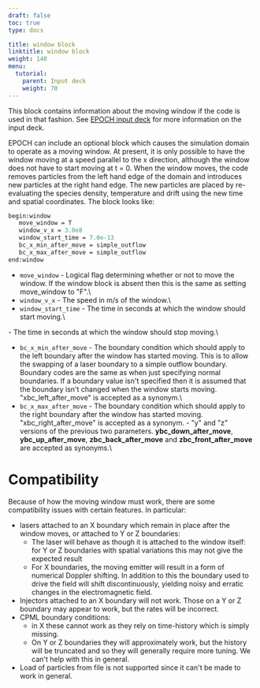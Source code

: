 ```yaml
---
draft: false
toc: true
type: docs

title: window block
linktitle: window block
weight: 140
menu:
  tutorial:
    parent: Input deck
    weight: 70
---
```


This block contains information about the moving window if the code is
used in that fashion. See [EPOCH input
deck][Input_deck] for more information on the input
deck.

EPOCH can include an optional block which causes the simulation domain
to operate as a moving window. At present, it is only possible to have
the window moving at a speed parallel to the x direction, although the
window does not have to start moving at t = 0. When the window moves,
the code removes particles from the left hand edge of the domain and
introduces new particles at the right hand edge. The new particles are
placed by re-evaluating the species density, temperature and drift using
the new time and spatial coordinates. The block looks like:

```perl
begin:window
   move_window = T
   window_v_x = 3.0e8
   window_start_time = 7.0e-13
   bc_x_min_after_move = simple_outflow
   bc_x_max_after_move = simple_outflow
end:window
```

-   `move_window` - Logical flag determining whether or not
    to move the window. If the window block is absent then this is the
    same as setting move_window to "F".\
-   `window_v_x` - The speed in m/s of the window.\
-   `window_start_time` - The time in seconds at which the
    window should start moving.\

\- The time in seconds at which the window should stop moving.\
- `bc_x_min_after_move` - The boundary condition which
should apply to the left boundary after the window has started moving.
This is to allow the swapping of a laser boundary to a simple outflow
boundary. Boundary codes are the same as when just specifying normal
boundaries. If a boundary value isn't specified then it is assumed that
the boundary isn't changed when the window starts moving.
"xbc_left_after_move" is accepted as a synonym.\
- `bc_x_max_after_move` - The boundary condition which
should apply to the right boundary after the window has started moving.
"xbc_right_after_move" is accepted as a synonym. - "y" and "z"
versions of the previous two parameters. **ybc_down_after_move**,
**ybc_up_after_move**, **zbc_back_after_move** and
**zbc_front_after_move** are accepted as synonyms.\

# Compatibility

Because of how the moving window must work, there are some compatibility
issues with certain features. In particular:

-   lasers attached to an X boundary which remain in place after the
    window moves, or attached to Y or Z boundaries:
    -   The laser will behave as though it is attached to the window
        itself: for Y or Z boundaries with spatial variations this may
        not give the expected result
    -   For X boundaries, the moving emitter will result in a form of
        numerical Doppler shifting. In addition to this the boundary
        used to drive the field will shift discontinuously, yielding
        noisy and erratic changes in the electromagnetic field.
-   Injectors attached to an X boundary will not work. Those on a Y or Z
    boundary may appear to work, but the rates will be incorrect.
-   CPML boundary conditions:
    -   in X these cannot work as they rely on time-history which is
        simply missing.
    -   On Y or Z boundaries they will approximately work, but the
        history will be truncated and so they will generally require
        more tuning. We can't help with this in general.
-   Load of particles from file is not supported since it can't be made
    to work in general.


<!-- ########################  Cross references  ######################## -->


[Acknowledging_EPOCH]: /tutorial/acknowledging_epoch
[Basic_examples]: /tutorial/basic_examples
[Basic_examples__focussing_a_gaussian_beam]: /tutorial/basic_examples/#focussing_a_gaussian_beam
[Binary_files]: /tutorial/binary_files
[Calculable_particle_properties]: /tutorial/calculable_particle_properties
[Compiler_Flags]: /tutorial/compiler_flags
[Compiling]: /tutorial/compiling
[FAQ]: /tutorial/faq
[FAQ__how_do_i_obtain_the_code]: /tutorial/faq/#how_do_i_obtain_the_code
[Input_deck]: /tutorial/input_deck
[Input_deck_adf]: /tutorial/input_deck_adf
[Input_deck_boundaries]: /tutorial/input_deck_boundaries
[Input_deck_boundaries__cpml_boundary_conditions]: /tutorial/input_deck_boundaries/#cpml_boundary_conditions
[Input_deck_boundaries__thermal_boundary_conditions]: /tutorial/input_deck_boundaries/#thermal_boundary_conditions
[Input_deck_collisions]: /tutorial/input_deck_collisions
[Input_deck_constant]: /tutorial/input_deck_constant
[Input_deck_control]: /tutorial/input_deck_control
[Input_deck_control__basics]: /tutorial/input_deck_control/#basics
[Input_deck_control__maxwell_solvers]: /tutorial/input_deck_control/#maxwell_solvers
[Input_deck_control__requesting_output_dumps_at_run_time]: /tutorial/input_deck_control/#requesting_output_dumps_at_run_time
[Input_deck_control__stencil_block]: /tutorial/input_deck_control/#stencil_block
[Input_deck_control__strided_current_filtering]: /tutorial/input_deck_control/#strided_current_filtering
[Input_deck_dist_fn]: /tutorial/input_deck_dist_fn
[Input_deck_fields]: /tutorial/input_deck_fields
[Input_deck_injector]: /tutorial/input_deck_injector
[Input_deck_injector__keys]: /tutorial/input_deck_injector/#keys
[Input_deck_laser]: /tutorial/input_deck_laser
[Input_deck_operator]: /tutorial/input_deck_operator
[Input_deck_output__directives]: /tutorial/input_deck_output/#directives
[Input_deck_output_block]: /tutorial/input_deck_output_block
[Input_deck_output_block__derived_variables]: /tutorial/input_deck_output_block/#derived_variables
[Input_deck_output_block__directives]: /tutorial/input_deck_output_block/#directives
[Input_deck_output_block__dumpmask]: /tutorial/input_deck_output_block/#dumpmask
[Input_deck_output_block__multiple_output_blocks]: /tutorial/input_deck_output_block/#multiple_output_blocks
[Input_deck_output_block__particle_variables]: /tutorial/input_deck_output_block/#particle_variables
[Input_deck_output_block__single-precision_output]: /tutorial/input_deck_output_block/#single-precision_output
[Input_deck_output_global]: /tutorial/input_deck_output_global
[Input_deck_particle_file]: /tutorial/input_deck_particle_file
[Input_deck_probe]: /tutorial/input_deck_probe
[Input_deck_qed]: /tutorial/input_deck_qed
[Input_deck_species]: /tutorial/input_deck_species
[Input_deck_species__arbitrary_distribution_functions]: /tutorial/input_deck_species/#arbitrary_distribution_functions
[Input_deck_species__ionisation]: /tutorial/input_deck_species/#ionisation
[Input_deck_species__maxwell_juttner_distributions]: /tutorial/input_deck_species/#maxwell_juttner_distributions
[Input_deck_species__particle_migration_between_species]: /tutorial/input_deck_species/#particle_migration_between_species
[Input_deck_species__species_boundary_conditions]: /tutorial/input_deck_species/#species_boundary_conditions
[Input_deck_subset]: /tutorial/input_deck_subset
[Input_deck_window]: /tutorial/input_deck_window
[Landing]: /tutorial/landing
[Landing_Page]: /tutorial/landing_page
[Libraries]: /tutorial/libraries
[Links]: /tutorial/links
[Maths_parser__functions]: /tutorial/maths_parser/#functions
[Non-thermal_initial_conditions]: /tutorial/non-thermal_initial_conditions
[Previous_versions]: /tutorial/previous_versions
[Python]: /tutorial/python
[Running]: /tutorial/running
[SDF_Landing_Page]: /tutorial/sdf_landing_page
[Structure]: /tutorial/structure
[Using_EPOCH_in_practice]: /tutorial/using_epoch_in_practice
[Using_EPOCH_in_practice__manually_overriding_particle_parameters_set_by_the_autoloader]: /tutorial/using_epoch_in_practice/#manually_overriding_particle_parameters_set_by_the_autoloader
[Using_EPOCH_in_practice__parameterising_input_decks]: /tutorial/using_epoch_in_practice/#parameterising_input_decks
[Using_delta_f]: /tutorial/using_delta_f
[Visualising_SDF_files_with_IDL_or_GDL]: /tutorial/visualising_sdf_files_with_idl_or_gdl
[Visualising_SDF_files_with_LLNL_VisIt]: /tutorial/visualising_sdf_files_with_llnl_visit
[Workshop_examples]: /tutorial/workshop_examples
[Workshop_examples__a_2d_laser]: /tutorial/workshop_examples/#a_2d_laser
[Workshop_examples__a_basic_em-field_simulation]: /tutorial/workshop_examples/#a_basic_em-field_simulation
[Workshop_examples__getting_the_example_decks_for_this_workshop]: /tutorial/workshop_examples/#getting_the_example_decks_for_this_workshop
[Workshop_examples__specifying_particle_species]: /tutorial/workshop_examples/#specifying_particle_species
[Workshop_examples_continued]: /tutorial/workshop_examples_continued

